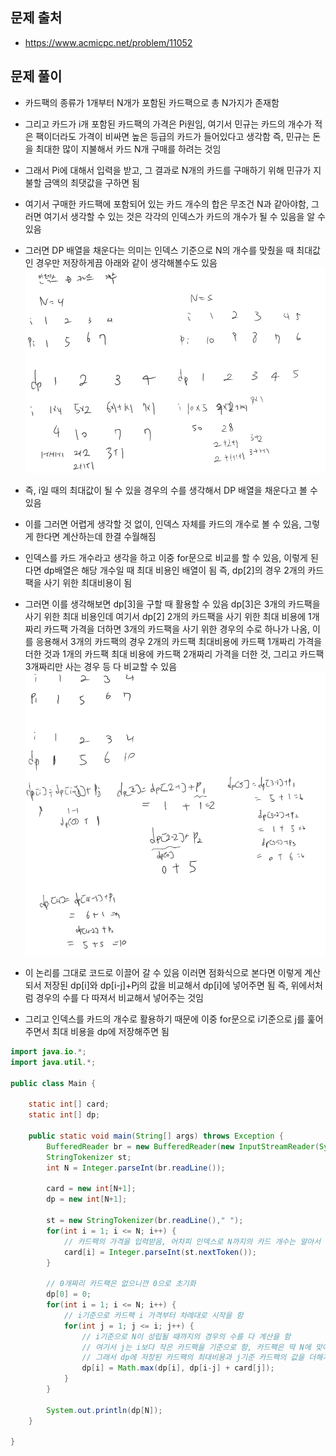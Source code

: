 ## 문제 출처
- https://www.acmicpc.net/problem/11052

## 문제 풀이
- 카드팩의 종류가 1개부터 N개가 포함된 카드팩으로 총 N가지가 존재함

- 그리고 카드가 i개 포함된 카드팩의 가격은 Pi원임, 여기서 민규는 카드의 개수가 적은 팩이더라도 가격이 비싸면 높은 등급의 카드가 들어있다고 생각함 즉, 민규는 돈을 최대한 많이 지불해서 카드 N개 구매를 하려는 것임

- 그래서 Pi에 대해서 입력을 받고, 그 결과로 N개의 카드를 구매하기 위해 민규가 지불할 금액의 최댓값을 구하면 됨

- 여기서 구매한 카드팩에 포함되어 있는 카드 개수의 합은 무조건 N과 같아야함, 그러면 여기서 생각할 수 있는 것은 각각의 인덱스가 카드의 개수가 될 수 있음을 알 수 있음

- 그러면 DP 배열을 채운다는 의미는 인덱스 기준으로 N의 개수를 맞췄을 때 최대값인 경우만 저장하게끔 아래와 같이 생각해볼수도 있음
![one](/cheewr85/img/thirtyfive.png)

- 즉, i일 때의 최대값이 될 수 있을 경우의 수를 생각해서 DP 배열을 채운다고 볼 수 있음

- 이를 그러면 어렵게 생각할 것 없이, 인덱스 자체를 카드의 개수로 볼 수 있음, 그렇게 한다면 계산하는데 한결 수월해짐

- 인덱스를 카드 개수라고 생각을 하고 이중 for문으로 비교를 할 수 있음, 이렇게 된다면 dp배열은 해당 개수일 때 최대 비용인 배열이 됨 즉, dp[2]의 경우 2개의 카드팩을 사기 위한 최대비용이 됨

- 그러면 이를 생각해보면 dp[3]을 구할 때 활용할 수 있음 dp[3]은 3개의 카드팩을 사기 위한 최대 비용인데 여기서 dp[2] 2개의 카드팩을 사기 위한 최대 비용에 1개짜리 카드팩 가격을 더하면 3개의 카드팩을 사기 위한 경우의 수로 하나가 나옴, 이를 응용해서 3개의 카드팩의 경우 2개의 카드팩 최대비용에 카드팩 1개짜리 가격을 더한 것과 1개의 카드팩 최대 비용에 카드팩 2개짜리 가격을 더한 것, 그리고 카드팩 3개짜리만 사는 경우 등 다 비교할 수 있음
![one](/cheewr85/img/thirtysix.png)

- 이 논리를 그대로 코드로 이끌어 갈 수 있음 이러면 점화식으로 본다면 이렇게 계산되서 저장된 dp[i]와 dp[i-j]+Pj의 값을 비교해서 dp[i]에 넣어주면 됨 즉, 위에서처럼 경우의 수를 다 따져서 비교해서 넣어주는 것임

- 그리고 인덱스를 카드의 개수로 활용하기 때문에 이중 for문으로 i기준으로 j를 훑어주면서 최대 비용을 dp에 저장해주면 됨

```java
import java.io.*;
import java.util.*;

public class Main {

    static int[] card;
    static int[] dp;

    public static void main(String[] args) throws Exception {
        BufferedReader br = new BufferedReader(new InputStreamReader(System.in));
        StringTokenizer st;
        int N = Integer.parseInt(br.readLine());
        
        card = new int[N+1];
        dp = new int[N+1];

        st = new StringTokenizer(br.readLine()," ");
        for(int i = 1; i <= N; i++) {
            // 카드팩의 가격을 입력받음, 어차피 인덱스로 N까지의 카드 개수는 알아서 체크할 수 있음
            card[i] = Integer.parseInt(st.nextToken());
        }

        // 0개짜리 카드팩은 없으니깐 0으로 초기화
        dp[0] = 0;
        for(int i = 1; i <= N; i++) {
            // i기준으로 카드팩 i 가격부터 차례대로 시작을 함
            for(int j = 1; j <= i; j++) {
                // i기준으로 N이 성립될 때까지의 경우의 수를 다 계산을 함
                // 여기서 j는 i보다 작은 카드팩을 기준으로 함, 카드팩은 딱 N에 맞어야 하므로
                // 그래서 dp에 저장된 카드팩의 최대비용과 j기준 카드팩의 값을 더해가면서 최대비용을 dp에 저장함
                dp[i] = Math.max(dp[i], dp[i-j] + card[j]);
            }
        }

        System.out.println(dp[N]);
    }

}
```